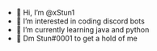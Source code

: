 - 👋 Hi, I’m @xStun1
- 👀 I’m interested in coding discord bots
- 🌱 I’m currently learning java and python
- 💬 Dm Stun#0001 to get a hold of me

